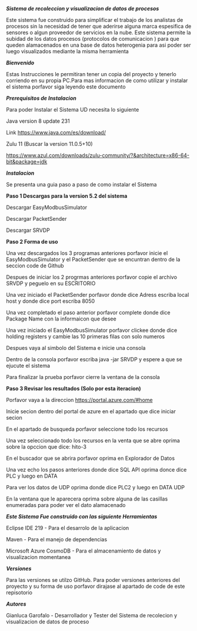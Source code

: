 ***Sistema de recoleccion y visualizacion de datos de procesos***

Este sistema fue construido para simplificar el trabajo de los analistas de procesos sin la necesidad de tener que aderirse alguna marca espesifica de sensores o algun proveedor de servicios en la nube.
Este sistema permite la subidad de los datos procesos (protocolos de comunicacion ) para que queden alamacenados en una base de datos heterogenia para asi poder ser luego visualizados mediante la misma herramienta 

***Bienvenido***

Estas Instrucciones le permitiran tener un copia del proyecto y tenerlo corriendo en su propia PC.Para mas informacion de como utilizar y instalar el sistema porfavor siga leyendo este documento 

***Prerequisitos de Instalacion***

Para poder Instalar el Sistema UD necesita lo siguiente 

Java version 8 update 231

Link https://www.java.com/es/download/

Zulu 11 (Buscar la version 11.0.5+10)

https://www.azul.com/downloads/zulu-community/?&architecture=x86-64-bit&package=jdk


***Instalacion*** 

Se presenta una guia paso a paso de como instalar el Sistema 

**Paso 1 Descargas para la version 5.2 del sistema** 

Descargar EasyModbusSimulator

Descargar PacketSender 

Descargar SRVDP

**Paso 2 Forma de uso** 

Una vez descargados los 3 programas anteriores porfavor inicie el EasyModbusSimulator y el PacketSender que se encuntran dentro de la seccion code de Github

Despues de iniciar los 2 progrmas anteriores porfavor copie el archivo SRVDP y peguelo en su ESCRITORIO 

Una vez iniciado el PacketSender porfavor donde dice Adress escriba local host y donde dice port escriba 8050

Una vez completado el paso anterior porfavor complete donde dice Package Name con la informaicon que desee

Una vez iniciado el EasyModbusSimulator porfavor clickee donde dice holding registers y cambie las 10 primeras filas con solo numeros

Despues vaya al simbolo del Sistema e inicie una consola 

Dentro de la consola porfavor escriba java -jar SRVDP y espere a que se ejucute el sistema 

Para finalizar la prueba porfavor cierre la ventana de la consola 


**Paso 3 Revisar los resultados (Solo por esta iteracion)**

Porfavor vaya a la direccion https://portal.azure.com/#home

Inicie secion dentro del portal de azure en el apartado que dice iniciar secion

En el apartado de busqueda porfavor seleccione todo los recursos

Una vez seleccionado todo los recursos en la venta que se abre oprima sobre la opccion que dice: hito-3

En el buscador que se abrira porfavor oprima en Explorador de Datos

Una vez echo los pasos anteriores donde dice SQL API oprima donce dice PLC y luego en DATA

Para ver los datos de UDP oprima donde dice PLC2 y luego en DATA UDP

En la ventana que le aparecera oprima sobre alguna de las casillas enumeradas para poder ver el dato alamacenado


***Este Sistema Fue construido con las siguiente Herramientas*** 

Eclipse IDE 219 - Para el desarrolo de la aplicacion 

Maven - Para el manejo de dependencias

Microsoft Azure CosmoDB - Para el almacenamiento de datos y visualizacion momentanea 

***Versiones*** 

Para las versiones se utilzo GitHub. Para poder versiones anteriores del proyecto y su forma de uso porfavor dirajase al apartado de code de este repisotorio 

***Autores***

Gianluca Garofalo - Desarrollador y Tester del Sistema de recolecion y visualizacion de datos de proceso


